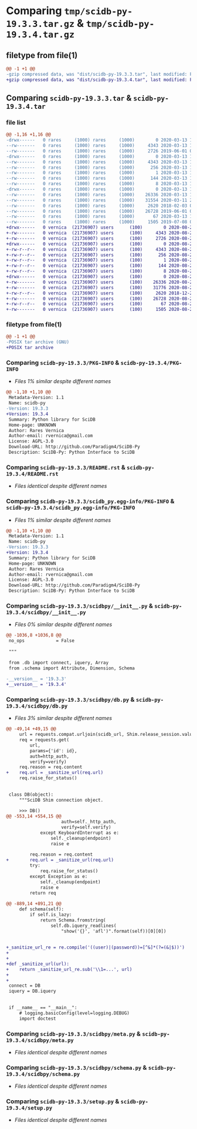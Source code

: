 # Comparing `tmp/scidb-py-19.3.3.tar.gz` & `tmp/scidb-py-19.3.4.tar.gz`

## filetype from file(1)

```diff
@@ -1 +1 @@
-gzip compressed data, was "dist/scidb-py-19.3.3.tar", last modified: Fri Mar 13 18:33:22 2020, max compression
+gzip compressed data, was "dist/scidb-py-19.3.4.tar", last modified: Fri Aug 21 17:17:23 2020, max compression
```

## Comparing `scidb-py-19.3.3.tar` & `scidb-py-19.3.4.tar`

### file list

```diff
@@ -1,16 +1,16 @@
-drwx------   0 rares     (1000) rares     (1000)        0 2020-03-13 18:33:22.000000 scidb-py-19.3.3/
--rw-------   0 rares     (1000) rares     (1000)     4343 2020-03-13 18:33:22.000000 scidb-py-19.3.3/PKG-INFO
--rw-------   0 rares     (1000) rares     (1000)     2726 2019-06-01 02:16:02.000000 scidb-py-19.3.3/README.rst
-drwx------   0 rares     (1000) rares     (1000)        0 2020-03-13 18:33:22.000000 scidb-py-19.3.3/scidb_py.egg-info/
--rw-------   0 rares     (1000) rares     (1000)     4343 2020-03-13 18:33:22.000000 scidb-py-19.3.3/scidb_py.egg-info/PKG-INFO
--rw-------   0 rares     (1000) rares     (1000)      256 2020-03-13 18:33:22.000000 scidb-py-19.3.3/scidb_py.egg-info/SOURCES.txt
--rw-------   0 rares     (1000) rares     (1000)        1 2020-03-13 18:33:22.000000 scidb-py-19.3.3/scidb_py.egg-info/dependency_links.txt
--rw-------   0 rares     (1000) rares     (1000)      144 2020-03-13 18:33:22.000000 scidb-py-19.3.3/scidb_py.egg-info/requires.txt
--rw-------   0 rares     (1000) rares     (1000)        8 2020-03-13 18:33:22.000000 scidb-py-19.3.3/scidb_py.egg-info/top_level.txt
-drwx------   0 rares     (1000) rares     (1000)        0 2020-03-13 18:33:22.000000 scidb-py-19.3.3/scidbpy/
--rw-------   0 rares     (1000) rares     (1000)    26336 2020-03-13 18:21:15.000000 scidb-py-19.3.3/scidbpy/__init__.py
--rw-------   0 rares     (1000) rares     (1000)    31554 2020-03-11 23:32:46.000000 scidb-py-19.3.3/scidbpy/db.py
--rw-------   0 rares     (1000) rares     (1000)     2620 2018-02-03 05:26:53.000000 scidb-py-19.3.3/scidbpy/meta.py
--rw-------   0 rares     (1000) rares     (1000)    26728 2019-06-01 02:15:40.000000 scidb-py-19.3.3/scidbpy/schema.py
--rw-------   0 rares     (1000) rares     (1000)       67 2020-03-13 18:33:22.000000 scidb-py-19.3.3/setup.cfg
--rw-------   0 rares     (1000) rares     (1000)     1505 2019-07-08 02:29:08.000000 scidb-py-19.3.3/setup.py
+drwx------   0 vernica  (21736907) users      (100)        0 2020-08-21 17:17:23.654081 scidb-py-19.3.4/
+-rw-------   0 vernica  (21736907) users      (100)     4343 2020-08-21 17:17:23.654081 scidb-py-19.3.4/PKG-INFO
+-rw-------   0 vernica  (21736907) users      (100)     2726 2020-08-21 16:45:41.000000 scidb-py-19.3.4/README.rst
+drwx------   0 vernica  (21736907) users      (100)        0 2020-08-21 17:17:23.652081 scidb-py-19.3.4/scidb_py.egg-info/
+-rw-r--r--   0 vernica  (21736907) users      (100)     4343 2020-08-21 17:17:23.000000 scidb-py-19.3.4/scidb_py.egg-info/PKG-INFO
+-rw-r--r--   0 vernica  (21736907) users      (100)      256 2020-08-21 17:17:23.000000 scidb-py-19.3.4/scidb_py.egg-info/SOURCES.txt
+-rw-r--r--   0 vernica  (21736907) users      (100)        1 2020-08-21 17:17:23.000000 scidb-py-19.3.4/scidb_py.egg-info/dependency_links.txt
+-rw-r--r--   0 vernica  (21736907) users      (100)      144 2020-08-21 17:17:23.000000 scidb-py-19.3.4/scidb_py.egg-info/requires.txt
+-rw-r--r--   0 vernica  (21736907) users      (100)        8 2020-08-21 17:17:23.000000 scidb-py-19.3.4/scidb_py.egg-info/top_level.txt
+drwx------   0 vernica  (21736907) users      (100)        0 2020-08-21 17:17:23.654081 scidb-py-19.3.4/scidbpy/
+-rw-------   0 vernica  (21736907) users      (100)    26336 2020-08-21 17:02:57.000000 scidb-py-19.3.4/scidbpy/__init__.py
+-rw-------   0 vernica  (21736907) users      (100)    31776 2020-08-21 16:45:59.000000 scidb-py-19.3.4/scidbpy/db.py
+-rw-r--r--   0 vernica  (21736907) users      (100)     2620 2018-12-22 08:56:07.000000 scidb-py-19.3.4/scidbpy/meta.py
+-rw-------   0 vernica  (21736907) users      (100)    26728 2020-08-21 16:45:41.000000 scidb-py-19.3.4/scidbpy/schema.py
+-rw-r--r--   0 vernica  (21736907) users      (100)       67 2020-08-21 17:17:23.655081 scidb-py-19.3.4/setup.cfg
+-rw-------   0 vernica  (21736907) users      (100)     1505 2020-08-21 16:45:41.000000 scidb-py-19.3.4/setup.py
```

### filetype from file(1)

```diff
@@ -1 +1 @@
-POSIX tar archive (GNU)
+POSIX tar archive
```

### Comparing `scidb-py-19.3.3/PKG-INFO` & `scidb-py-19.3.4/PKG-INFO`

 * *Files 1% similar despite different names*

```diff
@@ -1,10 +1,10 @@
 Metadata-Version: 1.1
 Name: scidb-py
-Version: 19.3.3
+Version: 19.3.4
 Summary: Python library for SciDB
 Home-page: UNKNOWN
 Author: Rares Vernica
 Author-email: rvernica@gmail.com
 License: AGPL-3.0
 Download-URL: http://github.com/Paradigm4/SciDB-Py
 Description: SciDB-Py: Python Interface to SciDB
```

### Comparing `scidb-py-19.3.3/README.rst` & `scidb-py-19.3.4/README.rst`

 * *Files identical despite different names*

### Comparing `scidb-py-19.3.3/scidb_py.egg-info/PKG-INFO` & `scidb-py-19.3.4/scidb_py.egg-info/PKG-INFO`

 * *Files 1% similar despite different names*

```diff
@@ -1,10 +1,10 @@
 Metadata-Version: 1.1
 Name: scidb-py
-Version: 19.3.3
+Version: 19.3.4
 Summary: Python library for SciDB
 Home-page: UNKNOWN
 Author: Rares Vernica
 Author-email: rvernica@gmail.com
 License: AGPL-3.0
 Download-URL: http://github.com/Paradigm4/SciDB-Py
 Description: SciDB-Py: Python Interface to SciDB
```

### Comparing `scidb-py-19.3.3/scidbpy/__init__.py` & `scidb-py-19.3.4/scidbpy/__init__.py`

 * *Files 0% similar despite different names*

```diff
@@ -1036,8 +1036,8 @@
 no_ops            = False
 
 """
 
 from .db import connect, iquery, Array
 from .schema import Attribute, Dimension, Schema
 
-__version__ = '19.3.3'
+__version__ = '19.3.4'
```

### Comparing `scidb-py-19.3.3/scidbpy/db.py` & `scidb-py-19.3.4/scidbpy/db.py`

 * *Files 3% similar despite different names*

```diff
@@ -49,14 +49,15 @@
     url = requests.compat.urljoin(scidb_url, Shim.release_session.value)
     req = requests.get(
         url,
         params={'id': id},
         auth=http_auth,
         verify=verify)
     req.reason = req.content
+    req.url = _sanitize_url(req.url)
     req.raise_for_status()
 
 
 class DB(object):
     """SciDB Shim connection object.
 
     >>> DB()
@@ -553,14 +554,15 @@
                     auth=self._http_auth,
                     verify=self.verify)
             except KeyboardInterrupt as e:
                 self._cleanup(endpoint)
                 raise e
 
         req.reason = req.content
+        req.url = _sanitize_url(req.url)
         try:
             req.raise_for_status()
         except Exception as e:
             self._cleanup(endpoint)
             raise e
         return req
 
@@ -889,14 +891,21 @@
     def schema(self):
         if self.is_lazy:
             return Schema.fromstring(
                 self.db.iquery_readlines(
                     "show('{}', 'afl')".format(self))[0][0])
 
 
+_sanitize_url_re = re.compile('((user)|(password))=[^&]*(?=(&|$))')
+
+
+def _sanitize_url(url):
+    return _sanitize_url_re.sub('\\1=...', url)
+
+
 connect = DB
 iquery = DB.iquery
 
 
 if __name__ == "__main__":
     # logging.basicConfig(level=logging.DEBUG)
     import doctest
```

### Comparing `scidb-py-19.3.3/scidbpy/meta.py` & `scidb-py-19.3.4/scidbpy/meta.py`

 * *Files identical despite different names*

### Comparing `scidb-py-19.3.3/scidbpy/schema.py` & `scidb-py-19.3.4/scidbpy/schema.py`

 * *Files identical despite different names*

### Comparing `scidb-py-19.3.3/setup.py` & `scidb-py-19.3.4/setup.py`

 * *Files identical despite different names*

